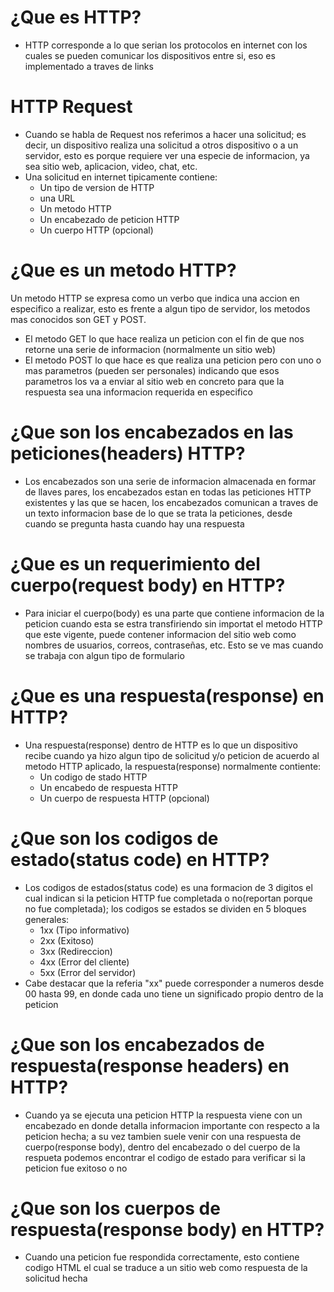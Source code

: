 # ¿Que es HTTP?
- HTTP corresponde a lo que serian los protocolos en internet con los cuales se pueden comunicar los dispositivos entre si, eso es implementado a traves de links

# HTTP Request
- Cuando se habla de Request nos referimos a hacer una solicitud; es decir, un dispositivo realiza una solicitud a otros dispositivo o a un servidor, esto es porque requiere ver una especie de informacion, ya sea sitio web, aplicacion, video, chat, etc.
- Una solicitud en internet tipicamente contiene:
  - Un tipo de version de HTTP
  - una URL 
  - Un metodo HTTP
  - Un encabezado de peticion HTTP
  - Un cuerpo HTTP (opcional)

# ¿Que es un metodo HTTP?
Un metodo HTTP se expresa como un verbo que indica una accion en especifico a realizar, esto es frente a algun tipo de servidor, los metodos mas conocidos son GET y POST.
- El metodo GET lo que hace realiza un peticion con el fin de que nos retorne una serie de informacion (normalmente un sitio web)
- El metodo POST lo que hace es que realiza una peticion pero con uno o mas parametros (pueden ser personales) indicando que esos parametros los va a enviar al sitio web en concreto para que la respuesta sea una informacion requerida en especifico 

# ¿Que son los encabezados en las peticiones(headers) HTTP?
- Los encabezados son una serie de informacion almacenada en formar de llaves pares, los encabezados estan en todas las peticiones HTTP existentes y las que se hacen, los encabezados comunican a traves de un texto informacion base de lo que se trata la peticiones, desde cuando se pregunta hasta cuando hay una respuesta

# ¿Que es un requerimiento del cuerpo(request body) en HTTP?
- Para iniciar el cuerpo(body) es una parte que contiene informacion de la peticion cuando esta se estra transfiriendo sin importat el metodo HTTP que este vigente, puede contener informacion del sitio web como nombres de usuarios, correos, contraseñas, etc. Esto se ve mas cuando se trabaja con algun tipo de formulario

# ¿Que es una respuesta(response) en HTTP?
- Una respuesta(response) dentro de HTTP es lo que un dispositivo recibe cuando ya hizo algun tipo de solicitud y/o peticion de acuerdo al metodo HTTP aplicado, la respuesta(response) normalmente contiente:
  - Un codigo de stado HTTP
  - Un encabedo de respuesta HTTP
  - Un cuerpo de respuesta HTTP (opcional)

# ¿Que son los codigos de estado(status code) en HTTP?
- Los codigos de estados(status code) es una formacion de 3 digitos el cual indican si la peticion HTTP fue completada o no(reportan porque no fue completada); los codigos se estados se dividen en 5 bloques generales:
  - 1xx (Tipo informativo)
  - 2xx (Exitoso)
  - 3xx (Redireccion)
  - 4xx (Error del cliente)
  - 5xx (Error del servidor)
- Cabe destacar que la referia "xx" puede corresponder a numeros desde 00 hasta 99, en donde cada uno tiene un significado propio dentro de la peticion

# ¿Que son los encabezados de respuesta(response headers) en HTTP?
- Cuando ya se ejecuta una peticion HTTP la respuesta viene con un encabezado en donde detalla informacion importante con respecto a la peticion hecha; a su vez tambien suele venir con una respuesta de cuerpo(response body), dentro del encabezado o del cuerpo de la respueta podemos encontrar el codigo de estado para verificar si la peticion fue exitoso o no

# ¿Que son los cuerpos de respuesta(response body) en HTTP?
- Cuando una peticion fue respondida correctamente, esto contiene codigo HTML el cual se traduce a un sitio web como respuesta de la solicitud hecha